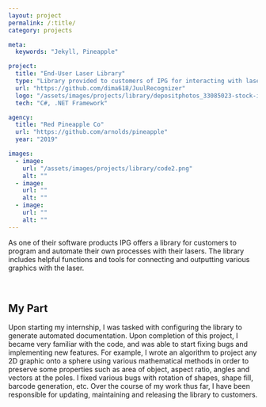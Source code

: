 ```yaml
---
layout: project
permalink: /:title/
category: projects

meta:
  keywords: "Jekyll, Pineapple"

project:
  title: "End-User Laser Library"
  type: "Library provided to customers of IPG for interacting with laser."
  url: "https://github.com/dima618/JuulRecognizer"
  logo: "/assets/images/projects/library/depositphotos_33085023-stock-illustration-vector-code-editor-icon.jpg"
  tech: "C#, .NET Framework"

agency:
  title: "Red Pineapple Co"
  url: "https://github.com/arnolds/pineapple"
  year: "2019"

images:
  - image:
    url: "/assets/images/projects/library/code2.png"
    alt: ""
  - image:
    url: ""
    alt: ""
  - image:
    url: ""
    alt: ""
---
```

<p style="padding: 0 0 2rem;">As one of their software products IPG offers a library for customers to program and automate their own processes with their lasers. The library includes helpful functions and tools for connecting and outputting various graphics with the laser.</p>
<h2>My Part</h2>
<p style="padding: 0 0 2rem;">Upon starting my internship, I was tasked with configuring the library to generate automated documentation. Upon completion of this project, I became very familiar with the code, and was able to start fixing bugs and implementing new features. For example, I wrote an algorithm to project any 2D graphic onto a sphere using various mathematical methods in order to preserve some properties such as area of object, aspect ratio, angles and vectors at the poles. I fixed various bugs with rotation of shapes, shape fill, barcode generation, etc. Over the course of my work thus far, I have been responsible for updating, maintaining and releasing the library to customers.</p>
